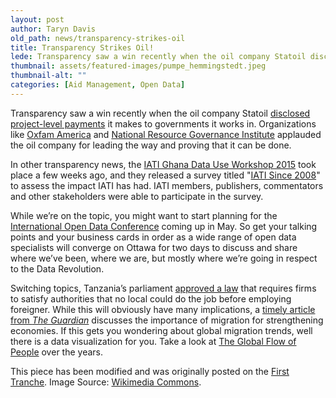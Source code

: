 ```yaml
---
layout: post
author: Taryn Davis
old_path: news/transparency-strikes-oil
title: Transparency Strikes Oil!
lede: Transparency saw a win recently when the oil company Statoil disclosed project-level payments it makes to governments it works in. Organizations like Oxfam America and National Resource Governance Institute ...
thumbnail: assets/featured-images/pumpe_hemmingstedt.jpeg
thumbnail-alt: ""
categories: [Aid Management, Open Data]
---
```


Transparency saw a win recently when the oil company Statoil [disclosed project-level payments](http://www.statoil.com/no/InvestorCentre/AnnualReport/AnnualReport2014/Documents/DownloadCentreFiles/01_KeyDownloads/2014%20Payments%20to%20governments.pdf) it makes to governments it works in. Organizations like [Oxfam America](http://politicsofpoverty.oxfamamerica.org/2015/03/why-is-oxfam-applauding-an-oil-company-transparency/) and [National Resource Governance Institute](http://www.resourcegovernance.org/news/press_releases/statoil-disclosures-undermine-us-oil-lobby-arguments) applauded the oil company for leading the way and proving that it can be done.

In other transparency news, the [IATI Ghana Data Use Workshop 2015](http://www.aidtransparency.net/about/partner-country-perspectives/iatiundp-regional-workshop-on-data-usage-accra-ghana) took place a few weeks ago, and they released a survey titled "[IATI Since 2008](http://www.aidtransparency.net/news/take-the-iati-since-2008-survey)" to assess the impact IATI has had. IATI members, publishers, commentators and other stakeholders were able to participate in the survey.

While we’re on the topic, you might want to start planning for the [International Open Data Conference](http://www.opengovpartnership.org/blog/erik-waddell/2015/02/02/3rd-international-open-data-conference-iodc) coming up in May. So get your talking points and your business cards in order as a wide range of open data specialists will converge on Ottawa for two days to discuss and share where we’ve been, where we are, but mostly where we’re going in respect to the Data Revolution.

Switching topics, Tanzania’s parliament [approved a law](http://www.bbc.com/news/world-africa-31965595) that requires firms to satisfy authorities that no local could do the job before employing foreigner. While this will obviously have many implications, a [timely article from *The Guardian*](http://www.theguardian.com/world/2015/mar/19/the-migration-fuelling-george-osbornes-comeback-country) discusses the importance of migration for strengthening economies. If this gets you wondering about global migration trends, well there is a data visualization for you. Take a look at [The Global Flow of People](http://www.global-migration.info/) over the years.


This piece has been modified and was originally posted on the [First Tranche](http://aiddata.org/blog/this-week-transparency-strikes-oil). Image Source: [Wikimedia Commons](http://commons.wikimedia.org/wiki/File:Pumpe_Hemmingstedt.JPG#/media/File:Pumpe_Hemmingstedt.JPG).
